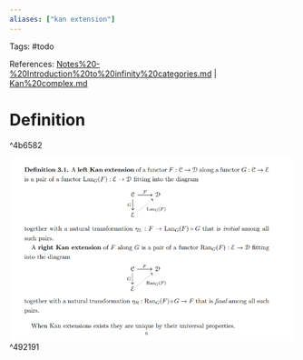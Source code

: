 ```yaml
---
aliases: ["kan extension"]
---
```


Tags: #todo

References: [Notes%20-%20Introduction%20to%20infinity%20categories.md](Notes%20-%20Introduction%20to%20infinity%20categories.md) 
| [Kan%20complex.md](Kan%20complex.md)

# Definition

^4b6582

![Kan extensions](_attachments/image_2021-03-25-00-08-55.png) ^492191
